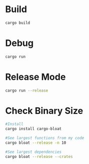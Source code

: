 # Build
```bash
cargo build
```

# Debug
```bash
cargo run
```

# Release Mode
```bash
cargo run --release
```

# Check Binary Size
```bash
#Install
cargo install cargo-bloat

#See largest functions from my code
cargo bloat --release -n 10

#See largest dependencies
cargo bloat --release --crates
```
